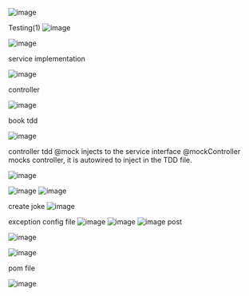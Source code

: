 ![image](https://github.com/user-attachments/assets/8ffcf11f-3991-4c75-a51c-83dc24d1ec3c)

Testing(1)
![image](https://github.com/user-attachments/assets/c22c6896-577c-48d7-bd10-ba902de50cf6)


![image](https://github.com/user-attachments/assets/9a38c87a-7d36-4bfb-b4ee-495e7384ae57)


service implementation 

![image](https://github.com/user-attachments/assets/def0a02c-dc09-4ad8-a0f0-29c2f7463bd7)

controller 

![image](https://github.com/user-attachments/assets/2a3e3981-6d05-4cd1-ac18-91b7319cc033)

book tdd

![image](https://github.com/user-attachments/assets/29b51519-ea33-450b-9151-dbe018111040)


controller tdd
@mock injects to the service interface
@mockController mocks controller, it is autowired to inject in the TDD file.


![image](https://github.com/user-attachments/assets/8e251662-584d-44d8-923d-81987bc4094f)

![image](https://github.com/user-attachments/assets/45f43c7a-ed5e-48f1-ab3a-61665fd684b1)
![image](https://github.com/user-attachments/assets/70b666d2-2c9b-46d7-b75d-9a022ba80c5c)


create joke 
![image](https://github.com/user-attachments/assets/d3db08b9-9eec-482b-b426-4df78149e052)



exception config file
![image](https://github.com/user-attachments/assets/eefb7dd0-f7cf-4e62-9e71-853d11c21db5)
![image](https://github.com/user-attachments/assets/3822491e-eebc-4a57-9d37-9e7cd0ef8afa)
![image](https://github.com/user-attachments/assets/d34cc922-fc73-4ae5-bf34-0c046337e62d)
post 

![image](https://github.com/user-attachments/assets/267bab22-be58-4e2a-8385-292493da51b1)

![image](https://github.com/user-attachments/assets/04093329-003f-42af-9672-5da4d19aa63b)





pom file

![image](https://github.com/user-attachments/assets/dbec8e61-f9c5-4f00-b149-d25aeb424e7a)

